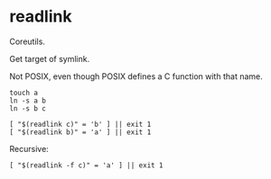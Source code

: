 # readlink

Coreutils.

Get target of symlink.

Not POSIX, even though POSIX defines a C function with that name.

    touch a
    ln -s a b
    ln -s b c

    [ "$(readlink c)" = 'b' ] || exit 1
    [ "$(readlink b)" = 'a' ] || exit 1

Recursive:

    [ "$(readlink -f c)" = 'a' ] || exit 1
